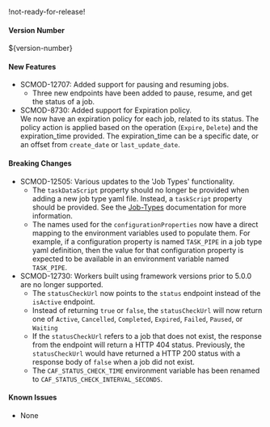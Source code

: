 !not-ready-for-release!

#### Version Number
${version-number}

#### New Features
- SCMOD-12707: Added support for pausing and resuming jobs.
  - Three new endpoints have been added to pause, resume, and get the status of a job.
- SCMOD-8730: Added support for Expiration policy.  
We now have an expiration policy for each job, related to its status.
The policy action is applied based on the operation (`Expire`, `Delete`) and the expiration_time provided. The expiration_time can be a specific date, or an offset from `create_date` or `last_update_date`.

#### Breaking Changes
- SCMOD-12505: Various updates to the 'Job Types' functionality.  
  - The `taskDataScript` property should no longer be provided when adding a new job type yaml file. Instead, a `taskScript` property
  should be provided. See the [Job-Types](https://jobservice.github.io/job-service/pages/en-us/Job-Types) documentation for more
  information.
  - The names used for the `configurationProperties` now have a direct mapping to the environment variables used to populate them. For
  example, if a configuration property is named `TASK_PIPE` in a job type yaml definition, then the value for that configuration property
 is expected to be available in an environment variable named `TASK_PIPE`.
- SCMOD-12730: Workers built using framework versions prior to 5.0.0 are no longer supported.
  - The `statusCheckUrl` now points to the `status` endpoint instead of the `isActive` endpoint.
  - Instead of returning `true` or `false`, the `statusCheckUrl` will now return one of `Active`, `Cancelled`, `Completed`, `Expired`, `Failed`,
  `Paused`, or `Waiting`
  - If the `statusCheckUrl` refers to a job that does not exist, the response from the endpoint will return a HTTP 404 status. Previously,
  the `statusCheckUrl` would have returned a HTTP 200 status with a response body of `false` when a job did not exist.
  - The `CAF_STATUS_CHECK_TIME` environment variable has been renamed to `CAF_STATUS_CHECK_INTERVAL_SECONDS`.

#### Known Issues
- None
